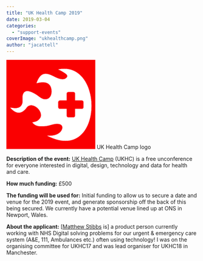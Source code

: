 ```yaml
---
title: "UK Health Camp 2019"
date: 2019-03-04
categories:
  - "support-events"
coverImage: "ukhealthcamp.png"
author: "jacattell"
---
```


[![UK Health Camp logo](images/ukhealthcamp.png)](https://www.ukgovcamp.com/wp-content/uploads/2017/07/ukhealthcamp.png) UK Health Camp logo

**Description of the event:** [UK Health Camp](https://ukhealthcamp.com/) (UKHC) is a free unconference for everyone interested in digital, design, technology and data for health and care.

**How much funding:** £500

**The funding will be used for:** Initial funding to allow us to secure a date and venue for the 2019 event, and generate sponsorship off the back of this being secured. We currently have a potential venue lined up at ONS in Newport, Wales.

**About the applicant:** \[[Matthew Stibbs](https://twitter.com/MattStibbs) is\] a product person currently working with NHS Digital solving problems for our urgent & emergency care system (A&E, 111, Ambulances etc.) often using technology! I was on the organising committee for UKHC17 and was lead organiser for UKHC18 in Manchester.
